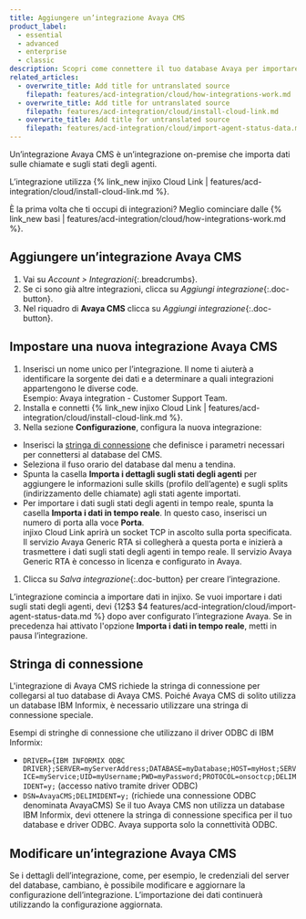 ```yaml
---
title: Aggiungere un’integrazione Avaya CMS
product_label:
  - essential
  - advanced
  - enterprise
  - classic
description: Scopri come connettere il tuo database Avaya per importare dati.
related_articles:
  - overwrite_title: Add title for untranslated source
    filepath: features/acd-integration/cloud/how-integrations-work.md
  - overwrite_title: Add title for untranslated source
    filepath: features/acd-integration/cloud/install-cloud-link.md
  - overwrite_title: Add title for untranslated source
    filepath: features/acd-integration/cloud/import-agent-status-data.md
---
```


Un’integrazione Avaya CMS è un’integrazione on-premise che importa dati sulle chiamate e sugli stati degli agenti.

L’integrazione utilizza {% link_new injixo Cloud Link | features/acd-integration/cloud/install-cloud-link.md %}.

È la prima volta che ti occupi di integrazioni? Meglio cominciare dalle {% link_new basi | features/acd-integration/cloud/how-integrations-work.md %}.

## Aggiungere un’integrazione Avaya CMS

1. Vai su _Account > Integrazioni_{:.breadcrumbs}.
2. Se ci sono già altre integrazioni, clicca su _Aggiungi integrazione_{:.doc-button}.
3. Nel riquadro di **Avaya CMS** clicca su _Aggiungi integrazione_{:.doc-button}.

## Impostare una nuova integrazione Avaya CMS

1. Inserisci un nome unico per l’integrazione.
   Il nome ti aiuterà a identificare la sorgente dei dati e a determinare a quali integrazioni appartengono le diverse code.<br>Esempio: Avaya integration - Customer Support Team.
1. Installa e connetti {% link_new injixo Cloud Link | features/acd-integration/cloud/install-cloud-link.md %}.
1. Nella sezione **Configurazione**, configura la nuova integrazione:
 - Inserisci la [stringa di connessione](#stringa-di-connessione) che definisce i parametri necessari per connettersi al database del CMS. 
 - Seleziona il fuso orario del database dal menu a tendina.
 - Spunta la casella **Importa i dettagli sugli stati degli agenti** per aggiungere le informazioni sulle skills (profilo dell’agente) e sugli splits (indirizzamento delle chiamate) agli stati agente importati.
 - Per importare i dati sugli stati degli agenti in tempo reale, spunta la casella **Importa i dati in tempo reale**. In questo caso, inserisci un numero di porta alla voce **Porta**.<br>
   injixo Cloud Link aprirà un socket TCP in ascolto sulla porta specificata. Il servizio Avaya Generic RTA si collegherà a questa porta e inizierà a trasmettere i dati sugli stati degli agenti in tempo reale. Il servizio Avaya Generic RTA è concesso in licenza e configurato in Avaya.
1. Clicca su _Salva integrazione_{:.doc-button} per creare l’integrazione.

L’integrazione comincia a importare dati in injixo. Se vuoi importare i dati sugli stati degli agenti, devi {$1$2$3 $4 features/acd-integration/cloud/import-agent-status-data.md %} dopo aver configurato l’integrazione Avaya. Se in precedenza hai attivato l'opzione **Importa i dati in tempo reale**, metti in pausa l’integrazione.

## Stringa di connessione

L'integrazione di Avaya CMS richiede la stringa di connessione per collegarsi al tuo database di Avaya CMS. Poiché Avaya CMS di solito utilizza un database IBM Informix, è necessario utilizzare una stringa di connessione speciale. 

Esempi di stringhe di connessione che utilizzano il driver ODBC di IBM Informix:<br>
- `DRIVER={IBM INFORMIX ODBC DRIVER};SERVER=myServerAddress;DATABASE=myDatabase;HOST=myHost;SERVICE=myService;UID=myUsername;PWD=myPassword;PROTOCOL=onsoctcp;DELIMIDENT=y;` (accesso nativo tramite driver ODBC)
- `DSN=AvayaCMS;DELIMIDENT=y;` (richiede una connessione ODBC denominata AvayaCMS)
Se il tuo Avaya CMS non utilizza un database IBM Informix, devi ottenere la stringa di connessione specifica per il tuo database e driver ODBC. Avaya supporta solo la connettività ODBC.

## Modificare un’integrazione Avaya CMS

Se i dettagli dell’integrazione, come, per esempio, le credenziali del server del database, cambiano, è possibile modificare e aggiornare la configurazione dell’integrazione. L’importazione dei dati continuerà utilizzando la configurazione aggiornata.
